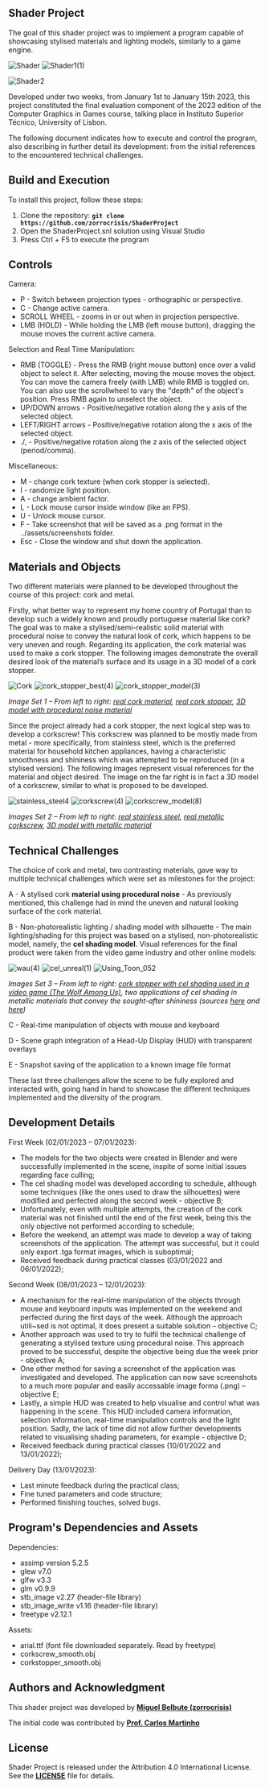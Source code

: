 ## **Shader Project**

The goal of this shader project was to implement a program capable of showcasing stylised materials and lighting models, similarly to a game engine. 

![Shader](https://github.com/user-attachments/assets/783108eb-4f54-4aa7-b1e3-7f94440867c4)
![Shader1(1)](https://github.com/user-attachments/assets/4446f99b-1c52-4820-b756-bd8ea2b8bc42)


![Shader2](https://github.com/user-attachments/assets/2747b06a-3156-4b87-9f3d-62a39c703fe3)

Developed under two weeks, from January 1st to January 15th 2023, this project constituted the final evaluation component of the 2023 edition of the Computer Graphics in Games course, talking place in Instituto Superior Técnico, University of Lisbon.

The following document indicates how to execute and control the program, also describing in further detail its development: from the initial references to the encountered technical challenges. 

## **Build and Execution**

To install this project, follow these steps:

1. Clone the repository: **`git clone https://github.com/zorrocrisis/ShaderProject`**
2. Open the ShaderProject.snl solution using Visual Studio
4. Press Ctrl + F5 to execute the program

## **Controls**

Camera:
- P - Switch between projection types - orthographic or perspective.
- C - Change active camera.
- SCROLL WHEEL - zooms in or out when in projection perspective.
- LMB (HOLD) - While holding the LMB (left mouse button), dragging the mouse moves the current active camera.

Selection and Real Time Manipulation:
- RMB (TOGGLE) - Press the RMB (right mouse button) once over a valid object to select it. After selecting, moving the mouse moves the object. You can move the camera freely (with LMB) while RMB is toggled on. You can also use the scrollwheel to vary the "depth" of the object's position. Press RMB again to unselect the object.
- UP/DOWN arrows - Positive/negative rotation along the y axis of the selected object.
- LEFT/RIGHT arrows - Positive/negative rotation along the x axis of the selected object.
- ./, - Positive/negative rotation along the z axis of the selected object (period/comma).

Miscellaneous:
- M - change cork texture (when cork stopper is selected).
- I - randomize light position.
- A - change ambient factor.
- L - Lock mouse cursor inside window (like an FPS).
- U - Unlock mouse cursor.
- F - Take screenshot that will be saved as a .png format in the ../assets/screenshots folder.
- Esc - Close the window and shut down the application.


## **Materials and Objects**

Two different materials were planned to be developed throughout the course of this project: cork and metal.

Firstly, what better way to represent my home country of Portugal than to develop such a widely known and proudly portuguese material like cork? The goal was to make a stylised/semi-realistic solid material with procedural noise to convey the natural look of cork, which happens to be very uneven and rough. Regarding its application, the cork material was used to make a cork stopper. The following images demonstrate the overall desired look of the material’s surface and its usage in a 3D model of a cork stopper.

![Cork](https://github.com/zorrocrisis/ShaderProject/assets/118909502/19f8e0f5-3854-41f1-b2b8-11f824344bdb)
![cork_stopper_best(4)](https://github.com/zorrocrisis/ShaderProject/assets/118909502/be64cb5d-e031-46f4-8096-fbd5a6a16dbe)
![cork_stopper_model(3)](https://github.com/zorrocrisis/ShaderProject/assets/118909502/ecd45a71-8e0c-48f2-92ac-56c460a71123)

*Image Set 1 – From left to right: [real cork material](https://en.wikipedia.org/wiki/Cork_(material)#/media/File:Cork.jpg), [real cork stopper](https://www.corklink.com/index.php/agglomeratdor-natural-corks/), [3D model with procedural noise material](https://sketchfab.com/3d-models/champagne-cork-ab6482bccb084488b8fdaae82d67ce88)*

Since the project already had a cork stopper, the next logical step was to develop a corkscrew! This corkscrew was planned to be mostly made from metal - more specifically, from stainless steel, which is the preferred material for household kitchen appliances, having a characteristic smoothness and shininess which was attempted to be reproduced (in a stylised version). The following images represent visual references for the material and object desired. The image on the far right is in fact a 3D model of a corkscrew, similar to what is proposed to be developed.

![stainless_steel4](https://github.com/zorrocrisis/ShaderProject/assets/118909502/b9675617-58a0-4e39-bacd-a5e726a33b04)
![corkscrew(4)](https://github.com/zorrocrisis/ShaderProject/assets/118909502/ff76d9f9-15e6-4636-8d92-0a793817b589)
![corkscrew_model(8)](https://github.com/zorrocrisis/ShaderProject/assets/118909502/7dd16683-2e3b-4892-8252-181d2fbb2a26)

*Images Set 2 – From left to right: [real stainless steel](https://eagletube.com/about-us/news/stainless-steel-characteristics/), [real metallic corkscrew](https://www.theodorebruceauctions.com.au/auction-lot/an-antique-nickel-plate-english-roundlet-travelli_48F4A2EBE9), [3D model with metallic material](https://www.youtube.com/watch?v=NIn421hiFrc)*

## **Technical Challenges**

The choice of cork and metal, two contrasting materials, gave way to multiple technical challenges which were set as milestones for the project:

A - A stylised cork **material using procedural noise** - As previously mentioned, this challenge had in mind the uneven and natural looking surface of the cork material.

B - Non-photorealistic lighting / shading model with silhouette - The main lighting/shading for this project was based on a stylised, non-photorealistic model, namely, the **cel shading model**. Visual references for the final product were taken from the video game industry and other online models:

![wau(4)](https://github.com/user-attachments/assets/c813e2f6-5d4b-4a19-a548-a1131ac03c15)
![cel_unreal(1)](https://github.com/zorrocrisis/ShaderProject/assets/118909502/50eef4fe-cf8a-4ff5-a3d8-7bdab07661ae)
![Using_Toon_052](https://github.com/zorrocrisis/ShaderProject/assets/118909502/13de1655-ef18-4278-aa1a-7e45e005503a)

*Images Set 3 – From left to right: [cork stopper with cel shading used in a video game (The Wolf Among Us)](https://www.youtube.com/watch?v=vxhRINas5S0), two applications of cel shading in metallic materials that convey the sought-after shininess (sources [here](https://www.unrealengine.com/marketplace/en-US/product/stylized-rendering-system-for-mobile-vr-cel-shader) and [here](https://www.reallusion.com/iclone/help/iclone5/pro/10_scene/atmosphere/using_toon_shader.htm))*

C - Real-time manipulation of objects with mouse and keyboard

D - Scene graph integration of a Head-Up Display (HUD) with transparent overlays

E - Snapshot saving of the application to a known image file format

These last three challenges allow the scene to be fully explored and interacted with, going hand in hand to showcase the different techniques implemented and the diversity of the program.

## **Development Details**

First Week (02/01/2023 – 07/01/2023):
- The models for the two objects were created in Blender and were successfully implemented in the scene, inspite of some initial issues regarding face culling;
- The cel shading model was developed according to schedule, although some techniques (like the ones used to draw the silhouettes) were modified and perfected along the second week - objective B;
- Unfortunately, even with multiple attempts, the creation of the cork material was not finished until the end of the first week, being this the only objective not performed according to schedule;
- Before the weekend, an attempt was made to develop a way of taking screenshots of the application. The attempt was successful, but it could only export .tga format images, which is suboptimal;
- Received feedback during practical classes (03/01/2022 and 06/01/2022);

Second Week (08/01/2023 – 12/01/2023):
- A mechanism for the real-time manipulation of the objects through mouse and keyboard inputs was implemented on the weekend and perfected during the first days of the week. Although the approach utili~sed is not optimal, it does present a suitable solution – objective C;
- Another approach was used to try to fulfil the technical challenge of generating a stylised texture using procedural noise. This approach proved to be successful, despite the objective being due the week prior - objective A;
- One other method for saving a screenshot of the application was investigated and developed. The application can now save screenshots to a much more popular and easily accessable image forma (.png) – objective E;
- Lastly, a simple HUD was created to help visualise and control what was happening in the scene. This HUD included camera information, selection information, real-time manipulation controls and the light position.
Sadly, the lack of time did not allow further developments related to visualising shading parameters, for example - objective D;
- Received feedback during practical classes (10/01/2022 and 13/01/2022);
  
Delivery Day (13/01/2023):
- Last minute feedback during the practical class;
- Fine tuned parameters and code structure;
- Performed finishing touches, solved bugs.

## **Program's Dependencies and Assets**

Dependencies:
- assimp version 5.2.5
- glew v7.0
- glfw v3.3
- glm v0.9.9
- stb_image v2.27 (header-file library)
- stb_image_write v1.16 (header-file library)
- freetype v2.12.1

Assets:
- arial.ttf (font file downloaded separately. Read by freetype)
- corkscrew_smooth.obj
- corkstopper_smooth.obj

## **Authors and Acknowledgment**

This shader project was developed by **[Miguel Belbute (zorrocrisis)](https://github.com/zorrocrisis)**

The initial code was contributed by **[Prof. Carlos Martinho](https://fenix.tecnico.ulisboa.pt/homepage/ist14181)**

## **License**

Shader Project is released under the Attribution 4.0 International License. See the **[LICENSE](https://creativecommons.org/licenses/by/4.0/)** file for details.
